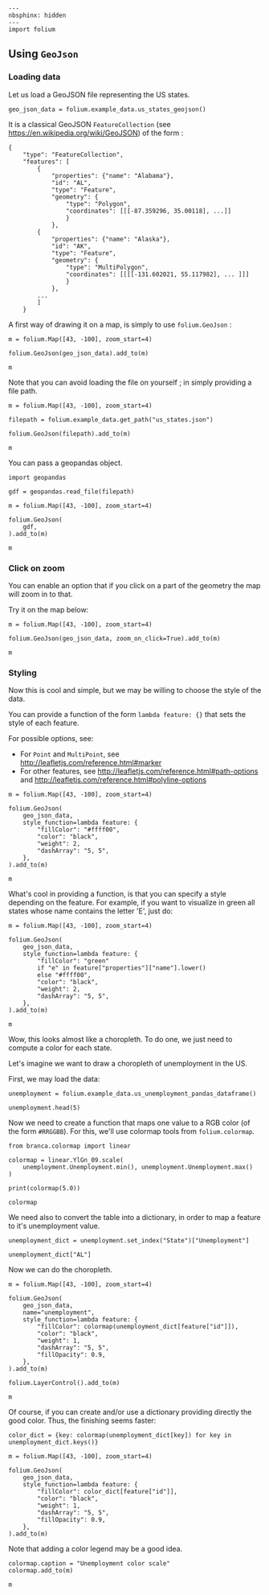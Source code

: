 ```{code-cell} ipython3
---
nbsphinx: hidden
---
import folium
```

## Using `GeoJson`

### Loading data

Let us load a GeoJSON file representing the US states.

```{code-cell} ipython3
geo_json_data = folium.example_data.us_states_geojson()
```

It is a classical GeoJSON `FeatureCollection` (see https://en.wikipedia.org/wiki/GeoJSON) of the form :

    {
        "type": "FeatureCollection",
        "features": [
            {
                "properties": {"name": "Alabama"},
                "id": "AL",
                "type": "Feature",
                "geometry": {
                    "type": "Polygon",
                    "coordinates": [[[-87.359296, 35.00118], ...]]
                    }
                },
            {
                "properties": {"name": "Alaska"},
                "id": "AK",
                "type": "Feature",
                "geometry": {
                    "type": "MultiPolygon",
                    "coordinates": [[[[-131.602021, 55.117982], ... ]]]
                    }
                },
            ...
            ]
        }

A first way of drawing it on a map, is simply to use `folium.GeoJson` :

```{code-cell} ipython3
m = folium.Map([43, -100], zoom_start=4)

folium.GeoJson(geo_json_data).add_to(m)

m
```

Note that you can avoid loading the file on yourself ; in simply providing a file path.

```{code-cell} ipython3
m = folium.Map([43, -100], zoom_start=4)

filepath = folium.example_data.get_path("us_states.json")

folium.GeoJson(filepath).add_to(m)

m
```

You can pass a geopandas object.

```{code-cell} ipython3
import geopandas

gdf = geopandas.read_file(filepath)

m = folium.Map([43, -100], zoom_start=4)

folium.GeoJson(
    gdf,
).add_to(m)

m
```

### Click on zoom

You can enable an option that if you click on a part of the geometry the map will zoom in to that.

Try it on the map below:

```{code-cell} ipython3
m = folium.Map([43, -100], zoom_start=4)

folium.GeoJson(geo_json_data, zoom_on_click=True).add_to(m)

m
```

### Styling

Now this is cool and simple, but we may be willing to choose the style of the data.

You can provide a function of the form `lambda feature: {}` that sets the style of each feature.

For possible options, see:

* For `Point` and `MultiPoint`, see http://leafletjs.com/reference.html#marker
* For other features, see http://leafletjs.com/reference.html#path-options and http://leafletjs.com/reference.html#polyline-options

```{code-cell} ipython3
m = folium.Map([43, -100], zoom_start=4)

folium.GeoJson(
    geo_json_data,
    style_function=lambda feature: {
        "fillColor": "#ffff00",
        "color": "black",
        "weight": 2,
        "dashArray": "5, 5",
    },
).add_to(m)

m
```

What's cool in providing a function, is that you can specify a style depending on the feature. For example, if you want to visualize in green all states whose name contains the letter 'E', just do:

```{code-cell} ipython3
m = folium.Map([43, -100], zoom_start=4)

folium.GeoJson(
    geo_json_data,
    style_function=lambda feature: {
        "fillColor": "green"
        if "e" in feature["properties"]["name"].lower()
        else "#ffff00",
        "color": "black",
        "weight": 2,
        "dashArray": "5, 5",
    },
).add_to(m)

m
```

Wow, this looks almost like a choropleth. To do one, we just need to compute a color for each state.

Let's imagine we want to draw a choropleth of unemployment in the US.

First, we may load the data:

```{code-cell} ipython3
unemployment = folium.example_data.us_unemployment_pandas_dataframe()

unemployment.head(5)
```

Now we need to create a function that maps one value to a RGB color (of the form `#RRGGBB`).
For this, we'll use colormap tools from `folium.colormap`.

```{code-cell} ipython3
from branca.colormap import linear

colormap = linear.YlGn_09.scale(
    unemployment.Unemployment.min(), unemployment.Unemployment.max()
)

print(colormap(5.0))

colormap
```

We need also to convert the table into a dictionary, in order to map a feature to it's unemployment value.

```{code-cell} ipython3
unemployment_dict = unemployment.set_index("State")["Unemployment"]

unemployment_dict["AL"]
```

Now we can do the choropleth.

```{code-cell} ipython3
m = folium.Map([43, -100], zoom_start=4)

folium.GeoJson(
    geo_json_data,
    name="unemployment",
    style_function=lambda feature: {
        "fillColor": colormap(unemployment_dict[feature["id"]]),
        "color": "black",
        "weight": 1,
        "dashArray": "5, 5",
        "fillOpacity": 0.9,
    },
).add_to(m)

folium.LayerControl().add_to(m)

m
```

Of course, if you can create and/or use a dictionary providing directly the good color. Thus, the finishing seems faster:

```{code-cell} ipython3
color_dict = {key: colormap(unemployment_dict[key]) for key in unemployment_dict.keys()}
```

```{code-cell} ipython3
m = folium.Map([43, -100], zoom_start=4)

folium.GeoJson(
    geo_json_data,
    style_function=lambda feature: {
        "fillColor": color_dict[feature["id"]],
        "color": "black",
        "weight": 1,
        "dashArray": "5, 5",
        "fillOpacity": 0.9,
    },
).add_to(m)
```

Note that adding a color legend may be a good idea.

```{code-cell} ipython3
colormap.caption = "Unemployment color scale"
colormap.add_to(m)

m
```
